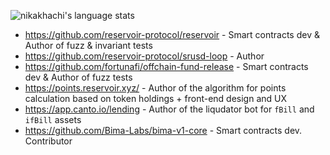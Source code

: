 ![nikakhachi's language stats](https://github-readme-stats.vercel.app/api/top-langs/?username=nikakhachi&hide=HTML&`&langs_count=4&layout=compact)

- https://github.com/reservoir-protocol/reservoir - Smart contracts dev & Author of fuzz & invariant tests
- https://github.com/reservoir-protocol/srusd-loop - Author
- https://github.com/fortunafi/offchain-fund-release - Smart contracts dev & Author of fuzz tests
- https://points.reservoir.xyz/ - Author of the algorithm for points calculation based on token holdings + front-end design and UX
- https://app.canto.io/lending - Author of the liqudator bot for `fBill` and `ifBill` assets
- https://github.com/Bima-Labs/bima-v1-core - Smart contracts dev. Contributor
